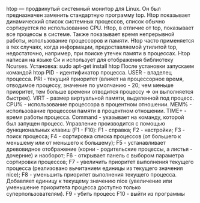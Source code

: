htop — продвинутый системный монитор для Linux. Он был предназначен заменить стандартную программу top. Htop показывает динамический список системных процессов, список обычно сортируется по использованию CPU. Htop, в отличие от top, показывает все процессы в системе. Также показывает время непрерывной работы, использование процессоров и памяти.
Htop часто применяется в тех случаях, когда информации, предоставляемой утилитой top, недостаточно, например, при поиске утечек памяти в процессах. Htop написан на языке Си и использует для отображения библиотеку Ncurses.
Установка: sudo apt-get install htop
После установки запускаем командой htop
PID - идентификатор процесса.
USER - владелец процесса.
PRI - текущий приоритет (влияет на процессорное время, отводимое процессу, значение по умолчанию - 20; чем меньше приоритет, тем больше времени отводится процессу => он выполняется быстрее).
VIRT - размер виртуальной памяти, выделенной под процесс.
CPU% - использование процессора в процентном отношении.
MEM% - использование процессом памяти в процентном отношении.
TIME+ - время работы процесса.
Command - указывает на команду, которой был запущен процесс.
Управление производится с помощью функциональных клавиш (F1 - F10):
F1 - справка;
F2 - настройки;
F3 - поиск процесса;
F4 - сортировка списка процессов (от большего к меньшему или от меньшего к большему);
F5 - устанавливает древовидное отображение (корни - родительские процессы, а листья - дочерние) и наоборот;
F6 - открывает панель с выбором параметра сортировки процессов;
F7 - увеличить приоритет выполнения текущего процесса (реализовано вычитанием единицы из текущего значения nice);
F8 - уменьшить приоритет выполнения текущего процесса. Добавляет единицу к текущему значению nice (увеличение или уменьшение приоритета процесса доступно только суперпользователям).
F9 - убить процесс
F10 - выйти из программы


